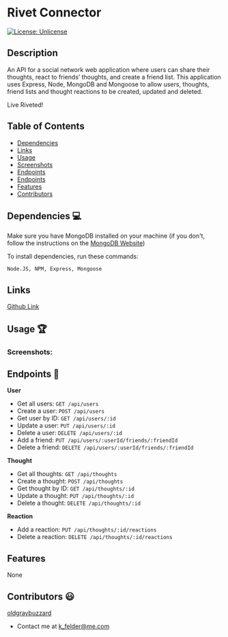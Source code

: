 # Rivet Connector

[![License: Unlicense](https://img.shields.io/badge/license-Unlicense-blue.svg)](http://unlicense.org/)
  
## Description
An API for a social network web application where users can share their thoughts, react to friends’ thoughts, and create a friend list. This application uses Express, Node, MongoDB and Mongoose to allow users, thoughts, friend lists and thought reactions to be created, updated and deleted.

Live Riveted! 


## Table of Contents
* [Dependencies](#dependencies)
* [Links](#links)
* [Usage](#usage)
* [Screenshots](#screenshots)
* [Endpoints](#endpoints)
* [Endpoints](#endpoints)
* [Features](#features)
* [Contributors](#contributors)

## Dependencies 💻
Make sure you have MongoDB installed on your machine (if you don't, follow the instructions on the [MongoDB Website](https://docs.mongodb.com/manual/installation/))

To install dependencies, run these commands:
```
Node.JS, NPM, Express, Mongoose
```

## Links
[Github Link](https://github.com/oldgraybuzzard/aluminum_rivet_life.git)

## Usage 🏆
### Screenshots:




## Endpoints 🧪
**User**
- Get all users:        `GET /api/users`
- Create a user:        `POST /api/users`
- Get user by ID:       `GET /api/users/:id`
- Update a user:        `PUT /api/users/:id`
- Delete a user:        `DELETE /api/users/:id`
- Add a friend:         `PUT /api/users/:userId/friends/:friendId`
- Delete a friend:      `DELETE /api/users/:userId/friends/:friendId`

**Thought**
- Get all thoughts:     `GET /api/thoughts`
- Create a thought:     `POST /api/thoughts`
- Get thought by ID:    `GET /api/thoughts/:id`
- Update a thought:     `PUT /api/thoughts/:id`
- Delete a thought:     `DELETE /api/thoughts/:id`

**Reaction**
- Add a reaction:       `PUT /api/thoughts/:id/reactions`
- Delete a reaction:    `DELETE /api/thoughts/:id/reactions`

## Features
None 

## Contributors 😃
[oldgraybuzzard](https://github.com/oldgraybuzzard)
* Contact me at k_felder@me.com